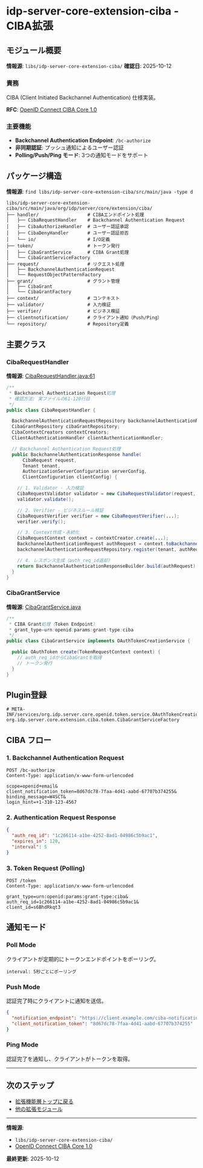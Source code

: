 # idp-server-core-extension-ciba - CIBA拡張

## モジュール概要

**情報源**: `libs/idp-server-core-extension-ciba/`
**確認日**: 2025-10-12

### 責務

CIBA (Client Initiated Backchannel Authentication) 仕様実装。

**RFC**: [OpenID Connect CIBA Core 1.0](https://openid.net/specs/openid-client-initiated-backchannel-authentication-core-1_0.html)

### 主要機能

- **Backchannel Authentication Endpoint**: `/bc-authorize`
- **非同期認証**: プッシュ通知によるユーザー認証
- **Polling/Push/Ping モード**: 3つの通知モードをサポート

## パッケージ構造

**情報源**: `find libs/idp-server-core-extension-ciba/src/main/java -type d`

```
libs/idp-server-core-extension-ciba/src/main/java/org/idp/server/core/extension/ciba/
├── handler/                  # CIBAエンドポイント処理
│   ├── CibaRequestHandler    # Backchannel Authentication Request
│   ├── CibaAuthorizeHandler  # ユーザー認証承認
│   ├── CibaDenyHandler       # ユーザー認証拒否
│   └── io/                   # I/O定義
├── token/                    # トークン発行
│   ├── CibaGrantService      # CIBA Grant処理
│   └── CibaGrantServiceFactory
├── request/                  # リクエスト処理
│   ├── BackchannelAuthenticationRequest
│   └── RequestObjectPatternFactory
├── grant/                    # グラント管理
│   ├── CibaGrant
│   └── CibaGrantFactory
├── context/                  # コンテキスト
├── validator/                # 入力検証
├── verifier/                 # ビジネス検証
├── clientnotification/       # クライアント通知（Push/Ping）
└── repository/               # Repository定義
```

## 主要クラス

### CibaRequestHandler

**情報源**: [CibaRequestHandler.java:61](../../libs/idp-server-core-extension-ciba/src/main/java/org/idp/server/core/extension/ciba/handler/CibaRequestHandler.java#L61)

```java
/**
 * Backchannel Authentication Request処理
 * 確認方法: 実ファイルの61-120行目
 */
public class CibaRequestHandler {

  BackchannelAuthenticationRequestRepository backchannelAuthenticationRequestRepository;
  CibaGrantRepository cibaGrantRepository;
  CibaContextCreators contextCreators;
  ClientAuthenticationHandler clientAuthenticationHandler;

  // Backchannel Authentication Request処理
  public BackchannelAuthenticationResponse handle(
      CibaRequest request,
      Tenant tenant,
      AuthorizationServerConfiguration serverConfig,
      ClientConfiguration clientConfig) {

    // 1. Validator - 入力検証
    CibaRequestValidator validator = new CibaRequestValidator(request, serverConfig, clientConfig);
    validator.validate();

    // 2. Verifier - ビジネスルール検証
    CibaRequestVerifier verifier = new CibaRequestVerifier(...);
    verifier.verify();

    // 3. Context作成・永続化
    CibaRequestContext context = contextCreator.create(...);
    BackchannelAuthenticationRequest authRequest = context.toBackchannelAuthenticationRequest();
    backchannelAuthenticationRequestRepository.register(tenant, authRequest);

    // 4. レスポンス生成（auth_req_id返却）
    return BackchannelAuthenticationResponseBuilder.build(authRequest);
  }
}
```

### CibaGrantService

**情報源**: [CibaGrantService.java](../../libs/idp-server-core-extension-ciba/src/main/java/org/idp/server/core/extension/ciba/token/CibaGrantService.java)

```java
/**
 * CIBA Grant処理（Token Endpoint）
 * grant_type=urn:openid:params:grant-type:ciba
 */
public class CibaGrantService implements OAuthTokenCreationService {

  public OAuthToken create(TokenRequestContext context) {
    // auth_req_idからCibaGrantを取得
    // トークン発行
  }
}
```

## Plugin登録

```
# META-INF/services/org.idp.server.core.openid.token.service.OAuthTokenCreationServiceFactory
org.idp.server.core.extension.ciba.token.CibaGrantServiceFactory
```

## CIBA フロー

### 1. Backchannel Authentication Request

```
POST /bc-authorize
Content-Type: application/x-www-form-urlencoded

scope=openid+email&
client_notification_token=8d67dc78-7faa-4d41-aabd-67707b374255&
binding_message=W4SCT&
login_hint=+1-310-123-4567
```

### 2. Authentication Request Response

```json
{
  "auth_req_id": "1c266114-a1be-4252-8ad1-04986c5b9ac1",
  "expires_in": 120,
  "interval": 5
}
```

### 3. Token Request (Polling)

```
POST /token
Content-Type: application/x-www-form-urlencoded

grant_type=urn:openid:params:grant-type:ciba&
auth_req_id=1c266114-a1be-4252-8ad1-04986c5b9ac1&
client_id=s6BhdRkqt3
```

## 通知モード

### Poll Mode

クライアントが定期的にトークンエンドポイントをポーリング。

```
interval: 5秒ごとにポーリング
```

### Push Mode

認証完了時にクライアントに通知を送信。

```json
{
  "notification_endpoint": "https://client.example.com/ciba-notification",
  "client_notification_token": "8d67dc78-7faa-4d41-aabd-67707b374255"
}
```

### Ping Mode

認証完了を通知し、クライアントがトークンを取得。

---

## 次のステップ

- [拡張機能層トップに戻る](./ai-30-extensions.md)
- [他の拡張モジュール](./ai-30-extensions.md#概要)

---

**情報源**:
- `libs/idp-server-core-extension-ciba/`
- [OpenID Connect CIBA Core 1.0](https://openid.net/specs/openid-client-initiated-backchannel-authentication-core-1_0.html)

**最終更新**: 2025-10-12

